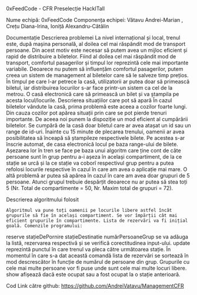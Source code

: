 0xFeedCode - CFR
Preselecție HackITall

Nume echipă: 0xFeedCode
Componența echipei: Vătavu Andrei-Marian , Crețu Diana-Irina, Ioniță Alexandru-Cătălin

Documentație
Descrierea problemei
La nivel internațional și local, trenul este, după mașina personală, al doilea cel mai răspândit mod de transport persoane.
Din acest motiv este necesar să putem avea un mijloc eficient și rapid de distribuire a biletelor.  Fiind al doilea cel mai răspândit mod
de transport, comfortul pasagerilor și timpul lor reprezintă cele mai importante variabile.  Deoarece nu putem să influențăm comfortul 
pasagerilor, putem creea un sistem de management al biletelor care să le salveze timp prețios. În timpul pe care l-ar petrece la casă,
utilizatorii ar putea doar să primească biletul, iar distribuirea locurilor s-ar face printr-un sistem ca cel de la metrou. O casă
electronică care să primească un bilet și va ștampila pe acesta locul/locurile. 
Descrierea situațiilor care pot să apară
În cazul biletelor vândute la casă, prima problemă este aceea a cozilor foarte lungi. Din cauza cozilor pot apărea situații prin care se 
pot pierde trenuri importante. De aceea noi punem la dispoziție un mod eficient al cumpărării biletelor. Se cumpără de la casă doar 
biletul care ar avea atașat un id sau un range de id-uri. Înainte cu 15 minute de plecarea trenului, oamenii ar avea posibilitatea să 
înceapă să ștampileze respectivele bilete. Pe acestea s-ar înscrie automat, de casa electronică locul  pe baza range-ului de bilete. 
Așezarea lor în tren se face pe baza unui algoritm care ține cont de câte persoane sunt în grup pentru a-i așeza în același compartiment, 
de la ce stație se urcă și la ce stație va coborî  respectivul grup pentru a putea refolosi locurile respective în cazul în care am avea
o aplicație mai mare.
O altă problemă ar putea să apărea în cazul în care am avea doar grupuri de 5 persoane. Atunci grupul trebuie despărțit deoarece nu ar
putea să stea toți 5 (Nr. Total de compartimente = 50, Nr. Maxim total de grupuri = 72). 






Descrierea algoritmului folosit
		
	Algoritmul va pune toți oamenii pe locurile libere astfel încât grupurile să fie în același compartiment. Se vor împărții cât mai eficient grupurile în compartimente. Lista de rezervări va fi inițial goală. Comenzile programului: 
reserve stațieDePornire stațieDestinatie numărPersoaneGrup se va adăuga la listă, rezervarea respectivă și se verifică corectitudinea
input-ului. 
update reprezintă punctul în care trenul va pleca către următoarea stație. În momentul în care s-a dat această comandă lista de
rezervări se sortează în mod descrescător în funcție de numărul de persoane din grup.  Grupurile cu cele mai multe persoane vor fi puse
unde sunt cele mai multe locuri libere. 
show afișează dacă este ocupat sau a fost ocupat la o stație anterioară. 
 
Cod
Link către github: https://github.com/AndreiVatavu/ManagementCFR
 		
